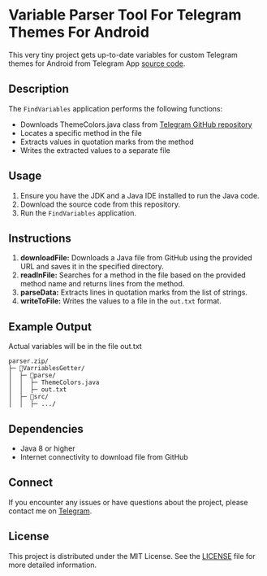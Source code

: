 # Variable Parser Tool For Telegram Themes For Android

This very tiny project gets up-to-date variables for custom Telegram themes for Android from Telegram App
[source code](https://github.com/DrKLO/Telegram).

## Description

The `FindVariables` application performs the following functions:

- Downloads ThemeColors.java class from [Telegram GitHub repository](https://github.com/DrKLO/Telegram)
- Locates a specific method in the file
- Extracts values in quotation marks from the method
- Writes the extracted values to a separate file

## Usage

1. Ensure you have the JDK and a Java IDE installed to run the Java code.
2. Download the source code from this repository.
3. Run the `FindVariables` application.

## Instructions

1. **downloadFile:** Downloads a Java file from GitHub using the provided URL and saves it in the specified directory.
2. **readInFile:** Searches for a method in the file based on the provided method name and returns lines from the
   method.
3. **parseData:** Extracts lines in quotation marks from the list of strings.
4. **writeToFile:** Writes the values to a file in the `out.txt` format.

## Example Output

Actual variables will be in the file out.txt

```
parser.zip/ 
├─ 📁VarriablesGetter/ 
│  ├─ 📁parse/ 
│  │  ├─ ThemeColors.java
│  │  ├─ out.txt
│  ├─ 📁src/
│  │  ├─ .../

```

## Dependencies

- Java 8 or higher
- Internet connectivity to download file from GitHub

## Connect

If you encounter any issues or have questions about the project, please contact me on [Telegram]().

## License

This project is distributed under the MIT License. See the [LICENSE](./LICENSE) file for more detailed information.
